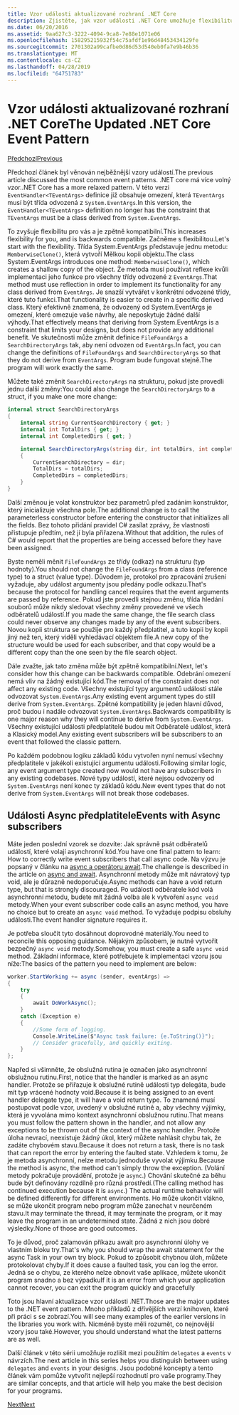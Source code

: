 ```yaml
---
title: Vzor události aktualizované rozhraní .NET Core
description: Zjistěte, jak vzor události .NET Core umožňuje flexibilitu s zpětné kompatibility a jak implementovat zpracování bezpečné událostí s asynchronní odběrateli.
ms.date: 06/20/2016
ms.assetid: 9aa627c3-3222-4094-9ca8-7e88e1071e06
ms.openlocfilehash: 158295215932f54c75afdf1e96d48453434129fe
ms.sourcegitcommit: 2701302a99cafbe0d86d53d540eb0fa7e9b46b36
ms.translationtype: MT
ms.contentlocale: cs-CZ
ms.lasthandoff: 04/28/2019
ms.locfileid: "64751783"
---
```

# <a name="the-updated-net-core-event-pattern"></a><span data-ttu-id="97e66-103">Vzor události aktualizované rozhraní .NET Core</span><span class="sxs-lookup"><span data-stu-id="97e66-103">The Updated .NET Core Event Pattern</span></span>

[<span data-ttu-id="97e66-104">Předchozí</span><span class="sxs-lookup"><span data-stu-id="97e66-104">Previous</span></span>](event-pattern.md)

<span data-ttu-id="97e66-105">Předchozí článek byl věnován nejběžnější vzory událostí.</span><span class="sxs-lookup"><span data-stu-id="97e66-105">The previous article discussed the most common event patterns.</span></span> <span data-ttu-id="97e66-106">.NET core má více volný vzor.</span><span class="sxs-lookup"><span data-stu-id="97e66-106">.NET Core has a more relaxed pattern.</span></span> <span data-ttu-id="97e66-107">V této verzi `EventHandler<TEventArgs>` definice již obsahuje omezení, která `TEventArgs` musí být třída odvozená z `System.EventArgs`.</span><span class="sxs-lookup"><span data-stu-id="97e66-107">In this version, the `EventHandler<TEventArgs>` definition no longer has the constraint that `TEventArgs` must be a class derived from `System.EventArgs`.</span></span>

<span data-ttu-id="97e66-108">To zvyšuje flexibilitu pro vás a je zpětně kompatibilní.</span><span class="sxs-lookup"><span data-stu-id="97e66-108">This increases flexibility for you, and is backwards compatible.</span></span> <span data-ttu-id="97e66-109">Začněme s flexibilitou.</span><span class="sxs-lookup"><span data-stu-id="97e66-109">Let's start with the flexibility.</span></span> <span data-ttu-id="97e66-110">Třída System.EventArgs představuje jednu metodu: `MemberwiseClone()`, která vytvoří Mělkou kopii objektu.</span><span class="sxs-lookup"><span data-stu-id="97e66-110">The class System.EventArgs introduces one method: `MemberwiseClone()`, which creates a shallow copy of the object.</span></span>
<span data-ttu-id="97e66-111">Že metoda musí používat reflexe kvůli implementaci jeho funkce pro všechny třídy odvozené z `EventArgs`.</span><span class="sxs-lookup"><span data-stu-id="97e66-111">That method must use reflection in order to implement its functionality for any class derived from `EventArgs`.</span></span> <span data-ttu-id="97e66-112">Je snazší vytvářet v konkrétní odvozené třídy, které tuto funkci.</span><span class="sxs-lookup"><span data-stu-id="97e66-112">That functionality is easier to create in a specific derived class.</span></span> <span data-ttu-id="97e66-113">Který efektivně znamená, že odvozený od System.EventArgs je omezení, které omezuje vaše návrhy, ale neposkytuje žádné další výhody.</span><span class="sxs-lookup"><span data-stu-id="97e66-113">That effectively means that deriving from System.EventArgs is a constraint that limits your designs, but does not provide any additional benefit.</span></span>
<span data-ttu-id="97e66-114">Ve skutečnosti může změnit definice `FileFoundArgs` a `SearchDirectoryArgs` tak, aby není odvozen od `EventArgs`.</span><span class="sxs-lookup"><span data-stu-id="97e66-114">In fact, you can change the definitions of `FileFoundArgs` and `SearchDirectoryArgs` so that they do not derive from `EventArgs`.</span></span>
<span data-ttu-id="97e66-115">Program bude fungovat stejně.</span><span class="sxs-lookup"><span data-stu-id="97e66-115">The program will work exactly the same.</span></span>

<span data-ttu-id="97e66-116">Můžete také změnit `SearchDirectoryArgs` na strukturu, pokud jste provedli jednu další změny:</span><span class="sxs-lookup"><span data-stu-id="97e66-116">You could also change the `SearchDirectoryArgs` to a struct, if you make one more change:</span></span>

```csharp
internal struct SearchDirectoryArgs
{
    internal string CurrentSearchDirectory { get; }
    internal int TotalDirs { get; }
    internal int CompletedDirs { get; }

    internal SearchDirectoryArgs(string dir, int totalDirs, int completedDirs) : this()
    {
        CurrentSearchDirectory = dir;
        TotalDirs = totalDirs;
        CompletedDirs = completedDirs;
    }
}
```

<span data-ttu-id="97e66-117">Další změnou je volat konstruktor bez parametrů před zadáním konstruktor, který inicializuje všechna pole.</span><span class="sxs-lookup"><span data-stu-id="97e66-117">The additional change is to call the parameterless constructor before entering the constructor that initializes all the fields.</span></span> <span data-ttu-id="97e66-118">Bez tohoto přidání pravidel C# zasílat zprávy, že vlastnosti přistupuje předtím, než jí byla přiřazena.</span><span class="sxs-lookup"><span data-stu-id="97e66-118">Without that addition, the rules of C# would report that the properties are being accessed before they have been assigned.</span></span>

<span data-ttu-id="97e66-119">Byste neměli měnit `FileFoundArgs` ze třídy (odkaz) na strukturu (typ hodnoty).</span><span class="sxs-lookup"><span data-stu-id="97e66-119">You should not change the `FileFoundArgs` from a class (reference type) to a struct (value type).</span></span> <span data-ttu-id="97e66-120">Důvodem je, protokol pro zpracování zrušení vyžaduje, aby událost argumenty jsou předány podle odkazu.</span><span class="sxs-lookup"><span data-stu-id="97e66-120">That's because the protocol for handling cancel requires that the event arguments are passed by reference.</span></span> <span data-ttu-id="97e66-121">Pokud jste provedli stejnou změnu, třída hledání souborů může nikdy sledovat všechny změny provedené ve všech odběratelů událostí.</span><span class="sxs-lookup"><span data-stu-id="97e66-121">If you made the same change, the file search class could never observe any changes made by any of the event subscribers.</span></span> <span data-ttu-id="97e66-122">Novou kopii struktura se použije pro každý předplatitel, a tuto kopii by kopii jiný než ten, který viděli vyhledávací objektem file.</span><span class="sxs-lookup"><span data-stu-id="97e66-122">A new copy of the structure would be used for each subscriber, and that copy would be a different copy than the one seen by the file search object.</span></span>

<span data-ttu-id="97e66-123">Dále zvažte, jak tato změna může být zpětně kompatibilní.</span><span class="sxs-lookup"><span data-stu-id="97e66-123">Next, let's consider how this change can be backwards compatible.</span></span>
<span data-ttu-id="97e66-124">Odebrání omezení nemá vliv na žádný existující kód.</span><span class="sxs-lookup"><span data-stu-id="97e66-124">The removal of the constraint does not affect any existing code.</span></span> <span data-ttu-id="97e66-125">Všechny existující typy argumentů události stále odvozovat `System.EventArgs`.</span><span class="sxs-lookup"><span data-stu-id="97e66-125">Any existing event argument types do still derive from `System.EventArgs`.</span></span>
<span data-ttu-id="97e66-126">Zpětné kompatibility je jeden hlavní důvod, proč budou i nadále odvozovat `System.EventArgs`.</span><span class="sxs-lookup"><span data-stu-id="97e66-126">Backwards compatibility is one major reason why they will continue to derive from `System.EventArgs`.</span></span> <span data-ttu-id="97e66-127">Všechny existující události předplatitelé budou mít Odběratelé událost, která a Klasický model.</span><span class="sxs-lookup"><span data-stu-id="97e66-127">Any existing event subscribers will be subscribers to an event that followed the classic pattern.</span></span>

<span data-ttu-id="97e66-128">Po každém podobnou logiku základů kódu vytvořen nyní nemusí všechny předplatitele v jakékoli existující argumentu události.</span><span class="sxs-lookup"><span data-stu-id="97e66-128">Following similar logic, any event argument type created now would not have any subscribers in any existing codebases.</span></span> <span data-ttu-id="97e66-129">Nové typy událostí, které nejsou odvozeny od `System.EventArgs` není konec ty základů kódu.</span><span class="sxs-lookup"><span data-stu-id="97e66-129">New event types that do not derive from `System.EventArgs` will not break those codebases.</span></span>

## <a name="events-with-async-subscribers"></a><span data-ttu-id="97e66-130">Události Async předplatitele</span><span class="sxs-lookup"><span data-stu-id="97e66-130">Events with Async subscribers</span></span>

<span data-ttu-id="97e66-131">Máte jeden poslední vzorek se dozvíte: Jak správně psát odběratelů událostí, které volají asynchronní kód.</span><span class="sxs-lookup"><span data-stu-id="97e66-131">You have one final pattern to learn: How to correctly write event subscribers that call async code.</span></span> <span data-ttu-id="97e66-132">Na výzvu je popsaný v článku na [async a operátoru await](async.md).</span><span class="sxs-lookup"><span data-stu-id="97e66-132">The challenge is described in the article on [async and await](async.md).</span></span> <span data-ttu-id="97e66-133">Asynchronní metody může mít návratový typ void, ale je důrazně nedoporučuje.</span><span class="sxs-lookup"><span data-stu-id="97e66-133">Async methods can have a void return type, but that is strongly discouraged.</span></span> <span data-ttu-id="97e66-134">Po události odběratele kód volá asynchronní metodu, budete mít žádná volba ale k vytvoření `async void` metody.</span><span class="sxs-lookup"><span data-stu-id="97e66-134">When your event subscriber code calls an async method, you have no choice but to create an `async void` method.</span></span> <span data-ttu-id="97e66-135">To vyžaduje podpisu obsluhy události.</span><span class="sxs-lookup"><span data-stu-id="97e66-135">The event handler signature requires it.</span></span>

<span data-ttu-id="97e66-136">Je potřeba sloučit tyto dosáhnout doprovodné materiály.</span><span class="sxs-lookup"><span data-stu-id="97e66-136">You need to reconcile this opposing guidance.</span></span> <span data-ttu-id="97e66-137">Nějakým způsobem, je nutné vytvořit bezpečný `async void` metody.</span><span class="sxs-lookup"><span data-stu-id="97e66-137">Somehow, you must create a safe `async void` method.</span></span> <span data-ttu-id="97e66-138">Základní informace, které potřebujete k implementaci vzoru jsou níže:</span><span class="sxs-lookup"><span data-stu-id="97e66-138">The basics of the pattern you need to implement are below:</span></span>

```csharp
worker.StartWorking += async (sender, eventArgs) =>
{
    try 
    {
        await DoWorkAsync();
    }
    catch (Exception e)
    {
        //Some form of logging.
        Console.WriteLine($"Async task failure: {e.ToString()}");
        // Consider gracefully, and quickly exiting.
    }
};
```

<span data-ttu-id="97e66-139">Napřed si všimněte, že obslužná rutina je označen jako asynchronní obslužnou rutinu.</span><span class="sxs-lookup"><span data-stu-id="97e66-139">First, notice that the handler is marked as an async handler.</span></span> <span data-ttu-id="97e66-140">Protože se přiřazuje k obslužné rutině události typ delegáta, bude mít typ vrácené hodnoty void.</span><span class="sxs-lookup"><span data-stu-id="97e66-140">Because it is being assigned to an event handler delegate type, it will have a void return type.</span></span> <span data-ttu-id="97e66-141">To znamená musí postupovat podle vzor, uvedený v obslužné rutině a, aby všechny výjimky, která je vyvolána mimo kontext asynchronní obslužnou rutinu.</span><span class="sxs-lookup"><span data-stu-id="97e66-141">That means you must follow the pattern shown in the handler, and not allow any exceptions to be thrown out of the context of the async handler.</span></span> <span data-ttu-id="97e66-142">Protože úloha nevrací, neexistuje žádný úkol, který můžete nahlásit chybu tak, že zadáte chybovém stavu.</span><span class="sxs-lookup"><span data-stu-id="97e66-142">Because it does not return a task, there is no task that can report the error by entering the faulted state.</span></span> <span data-ttu-id="97e66-143">Vzhledem k tomu, že je metoda asynchronní, nelze metodu jednoduše vyvolat výjimku.</span><span class="sxs-lookup"><span data-stu-id="97e66-143">Because the method is async, the method can't simply throw the exception.</span></span> <span data-ttu-id="97e66-144">(Volání metody pokračuje provádění, protože je `async`.) Chování skutečné za běhu bude být definovány rozdílně pro různá prostředí.</span><span class="sxs-lookup"><span data-stu-id="97e66-144">(The calling method has continued execution because it is `async`.) The actual runtime behavior will be defined differently for different environments.</span></span> <span data-ttu-id="97e66-145">Ho může ukončit vlákno, se může ukončit program nebo program může zanechat v neurčeném stavu.</span><span class="sxs-lookup"><span data-stu-id="97e66-145">It may terminate the thread, it may terminate the program, or it may leave the program in an undetermined state.</span></span> <span data-ttu-id="97e66-146">Žádná z nich jsou dobré výsledky.</span><span class="sxs-lookup"><span data-stu-id="97e66-146">None of those are good outcomes.</span></span>

<span data-ttu-id="97e66-147">To je důvod, proč zalamován příkazu await pro asynchronní úlohy ve vlastním bloku try.</span><span class="sxs-lookup"><span data-stu-id="97e66-147">That's why you should wrap the await statement for the async Task in your own try block.</span></span> <span data-ttu-id="97e66-148">Pokud to způsobit chybnou úloh, můžete protokolovat chyby.</span><span class="sxs-lookup"><span data-stu-id="97e66-148">If it does cause a faulted task, you can log the error.</span></span> <span data-ttu-id="97e66-149">Jedná se o chybu, ze kterého nelze obnovit vaše aplikace, můžete ukončit program snadno a bez výpadku</span><span class="sxs-lookup"><span data-stu-id="97e66-149">If it is an error from which your application cannot recover, you can exit the program quickly and gracefully</span></span>

<span data-ttu-id="97e66-150">Toto jsou hlavní aktualizace vzor události .NET.</span><span class="sxs-lookup"><span data-stu-id="97e66-150">Those are the major updates to the .NET event pattern.</span></span> <span data-ttu-id="97e66-151">Mnoho příkladů z dřívějších verzí knihoven, které při práci s se zobrazí.</span><span class="sxs-lookup"><span data-stu-id="97e66-151">You will see many examples of the earlier versions in the libraries you work with.</span></span> <span data-ttu-id="97e66-152">Nicméně byste měli rozumět, co nejnovější vzory jsou také.</span><span class="sxs-lookup"><span data-stu-id="97e66-152">However, you should understand what the latest patterns are as well.</span></span>

<span data-ttu-id="97e66-153">Další článek v této sérii umožňuje rozlišit mezi použitím `delegates` a `events` v návrzích.</span><span class="sxs-lookup"><span data-stu-id="97e66-153">The next article in this series helps you distinguish between using `delegates` and `events` in your designs.</span></span> <span data-ttu-id="97e66-154">Jsou podobné koncepty a tento článek vám pomůže vytvořit nejlepší rozhodnutí pro vaše programy.</span><span class="sxs-lookup"><span data-stu-id="97e66-154">They are similar concepts, and that article will help you make the best decision for your programs.</span></span>

[<span data-ttu-id="97e66-155">Next</span><span class="sxs-lookup"><span data-stu-id="97e66-155">Next</span></span>](distinguish-delegates-events.md)
